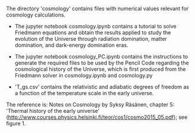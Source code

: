 The directory 'cosmology' contains files with numerical values
relevant for cosmology calculations.

- The jupyter notebook cosmology.ipynb contains a tutorial to solve
Friedmann equations and obtain the results applied to study the
evolution of the Universe through radiation domination, matter
domination, and dark-energy domination eras.

- The jupyter notebook cosmology_PC.ipynb contains the instructions
to generate the required files to be used by the Pencil Code regarding
the cosmological history of the Universe, which is first produced
from the Friedmann solver in cosmology.ipynb and cosmology.py

- 'T_gs.csv' contains the relativistic and adiabatic degrees of
freedom as a function of the temperature scale in the early
universe.

The reference is: Notes on Cosmology by Syksy Räsänen,
chapter 5: 'Thermal history of the early universe'
(http://www.courses.physics.helsinki.fi/teor/cos1/cosmo2015_05.pdf);
see figure 1.
